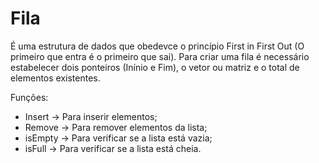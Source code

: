 # Fila

É uma estrutura de dados que obedevce o princípio First in First Out (O primeiro que entra é o primeiro que sai). Para criar uma fila é necessário estabelecer dois ponteiros (Inínio e Fim), o vetor ou matriz e o total de elementos existentes.

Funções:
- Insert -> Para inserir elementos;
- Remove -> Para remover elementos da lista;
- isEmpty -> Para verificar se a lista está vazia;
- isFull -> Para verificar se a lista está cheia.